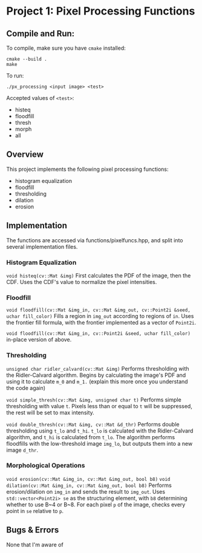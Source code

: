 # Project 1: Pixel Processing Functions
## Compile and Run:
To compile, make sure you have `cmake` installed:
```
cmake --build .
make
```
To run:
```
./px_processing <input image> <test>
```
Accepted values of `<test>`:
- histeq
- floodfill
- thresh
- morph
- all

## Overview
This project implements the following pixel processing functions:
- histogram equalization
- floodfill
- thresholding
- dilation
- erosion


## Implementation
The functions are accessed via functions/pixelfuncs.hpp, and split into several implementation files.

### Histogram Equalization
`void histeq(cv::Mat &img)`
First calculates the PDF of the image, then the CDF.
Uses the CDF's value to normalize the pixel intensities.


### Floodfill
`void floodfill(cv::Mat &img_in, cv::Mat &img_out, cv::Point2i &seed, uchar fill_color)`
Fills a region in `img_out` according to regions of `in`.
Uses the frontier fill formula, with the frontier implemented as a vector of `Point2i`.

`void floodfill(cv::Mat &img_in, cv::Point2i &seed, uchar fill_color)`
in-place version of above.


### Thresholding
`unsigned char ridler_calvard(cv::Mat &img)`
Performs thresholding with the Ridler-Calvard algorithm.
Begins by calculating the image's PDF and using it to calculate `m_0` and `m_1.`
(explain this more once you understand the code again)

`void simple_thresh(cv::Mat &img, unsigned char t)`
Performs simple thresholding with value `t`.
Pixels less than or equal to `t` will be suppressed, the rest will be set to max intensity.

`void double_thresh(cv::Mat &img, cv::Mat &d_thr)`
Performs double thresholding using `t_lo` and `t_hi`.
`t_lo` is calculated with the Ridler-Calvard algorithm, and `t_hi` is calculated from `t_lo`.
The algorithm performs floodfills with the low-threshold image `img_lo`, but outputs them into a new image `d_thr`.

### Morphological Operations
`void erosion(cv::Mat &img_in, cv::Mat &img_out, bool b8)`
`void dilation(cv::Mat &img_in, cv::Mat &img_out, bool b8)`
Performs erosion/dilation on `img_in` and sends the result to `img_out`.
Uses `std::vector<Point2i> se` as the structuring element, with `b8` determining whether to use B~4 or B~8.
For each pixel `p` of the image, checks every point in `se` relative to `p`.


## Bugs & Errors
None that I'm aware of
